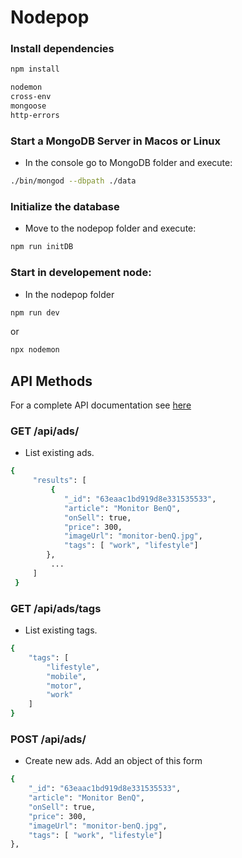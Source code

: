 # Nodepop

### Install dependencies

```sh
npm install

nodemon
cross-env
mongoose
http-errors

```
### Start a MongoDB Server in Macos or Linux

- In the console go to MongoDB folder and execute:

```sh
./bin/mongod --dbpath ./data
```

### Initialize the database 

- Move to the nodepop folder and execute:

```sh
npm run initDB
```
### Start in developement node:

- In the nodepop folder

```sh
npm run dev
```

or 

```sh
npx nodemon
```

## API Methods

For a complete API documentation see [here](https://app.swaggerhub.com/apis-docs/neylarojas.developer/REST/1.0.0#/developers/searchAds)


### GET /api/ads/

- List existing ads.

```sh
{
     "results": [
         {
            "_id": "63eaac1bd919d8e331535533",
            "article": "Monitor BenQ",
            "onSell": true,
            "price": 300,
            "imageUrl": "monitor-benQ.jpg",
            "tags": [ "work", "lifestyle"]
        },
         ...
     ]
 }
```

### GET /api/ads/tags

- List existing tags.

```sh
{
    "tags": [
        "lifestyle",
        "mobile",
        "motor",
        "work"
    ]
}
```

### POST /api/ads/

- Create new ads. Add an object of this form

```sh
{
    "_id": "63eaac1bd919d8e331535533",
    "article": "Monitor BenQ",
    "onSell": true,
    "price": 300,
    "imageUrl": "monitor-benQ.jpg",
    "tags": [ "work", "lifestyle"]
},
```